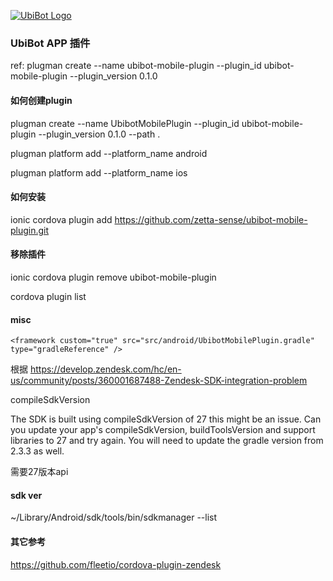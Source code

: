 [![UbiBot Logo](https://www.ubibot.io/wp-content/themes/portal-datadudu/images/ico/newLogo_en.png)](https://ubibot.io/) 


### UbiBot APP 插件

ref: plugman create --name ubibot-mobile-plugin --plugin_id ubibot-mobile-plugin --plugin_version 0.1.0

#### 如何创建plugin

plugman create --name UbibotMobilePlugin --plugin_id ubibot-mobile-plugin --plugin_version 0.1.0 --path .

plugman platform add --platform_name android

plugman platform add --platform_name ios

#### 如何安装

ionic cordova plugin add https://github.com/zetta-sense/ubibot-mobile-plugin.git

#### 移除插件

ionic cordova plugin remove ubibot-mobile-plugin

cordova plugin list


#### misc


    <framework custom="true" src="src/android/UbibotMobilePlugin.gradle" type="gradleReference" />



根据 https://develop.zendesk.com/hc/en-us/community/posts/360001687488-Zendesk-SDK-integration-problem

compileSdkVersion

The SDK is built using compileSdkVersion of 27 this might be an issue. Can you update your app's compileSdkVersion, buildToolsVersion and support libraries to 27 and try again. You will need to update the gradle version from 2.3.3 as well.

需要27版本api

#### sdk ver

~/Library/Android/sdk/tools/bin/sdkmanager --list


#### 其它参考

https://github.com/fleetio/cordova-plugin-zendesk

